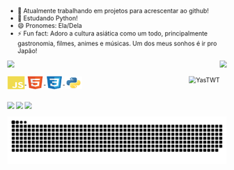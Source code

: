 
- 🔭 Atualmente trabalhando em projetos para acrescentar ao github! 
- 🌱 Estudando Python! 
- 😄 Pronomes: Ela/Dela
- ⚡ Fun fact: Adoro a cultura asiática como um todo, principalmente gastronomia, filmes, animes e músicas. Um dos meus sonhos é ir pro Japão! 

 <div>
   <a href="https://github.com/yasminbento">
   <img height="125" src="https://github-readme-stats.vercel.app/api?username=yasminbento&show_icons=true&theme=maroongold&include_all_commits=true&count_private=true"/>
  <img height="120" align="right" src="https://github-readme-stats.vercel.app/api/top-langs/?username=yasminbento&layout=compact&langs_count=7&theme=maroongold"/>
 </div>

<div style="display: inline_block"><br>
  <img align="center" alt="Yas-Js" height="30" width="40" src="https://raw.githubusercontent.com/devicons/devicon/master/icons/javascript/javascript-plain.svg">
  <img align="center" alt="Yas-HTML" height="30" width="40" src="https://raw.githubusercontent.com/devicons/devicon/master/icons/html5/html5-original.svg">
  <img align="center" alt="Yas-CSS" height="30" width="40" src="https://raw.githubusercontent.com/devicons/devicon/master/icons/css3/css3-original.svg">
  <img align="center" alt="Yas-Python" height="30" width="40" src="https://raw.githubusercontent.com/devicons/devicon/master/icons/python/python-original.svg">
  <img align="right" alt="YasTWT" src="https://media.discordapp.net/attachments/739891254661480600/878837930347597934/Avatar.png?width=150&height=150">
</div>
  
  ##
 
<div> 
  <a href="https://www.linkedin.com/in/yasmin-bento/" target="_blank"><img src="https://img.shields.io/badge/-LinkedIn-%230077B5?style=for-the-badge&logo=linkedin&logoColor=white" target="_blank"></a> 
  <a href="https://instagram.com/yasmingusgoz" target="_blank"><img src="https://img.shields.io/badge/-Instagram-%23E4405F?style=for-the-badge&logo=instagram&logoColor=white" target="_blank"></a>
  <a href = "mailto:yasminsbento@gmail.com"><img src="https://img.shields.io/badge/-Gmail-%23333?style=for-the-badge&logo=gmail&logoColor=white" target="_blank"></a>
 
 
![Snake animation](https://github.com/yasminbento/yasminbento/blob/output/github-contribution-grid-snake.svg)
 
</div>

